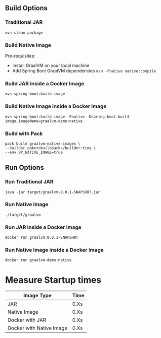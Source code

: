 ## Build Options

### Traditional JAR
```mvn clean package```

### Build Native Image
Pre-requisites:
- Install GraalVM on your local machine
- Add Spring Boot GraalVM dependencies
```mvn -Pnative native:compile```

### Build JAR inside a Docker Image
```mvn spring-boot:build-image```

### Build Native Image inside a Docker Image
```mvn spring-boot:build-image -Pnative -Dspring-boot.build-image.imageName=graalvm-demo:native```

### Build with Pack
```
pack build graalvm-native-images \
--builder paketobuildpacks/builder:tiny \
--env BP_NATIVE_IMAGE=true
```

## Run Options

### Run Traditional JAR
```java -jar target/graalvm-0.0.1-SNAPSHOT.jar```

### Run Native Image
```./target/graalvm```

### Run JAR inside a Docker Image
```docker run graalvm:0.0.1-SNAPSHOT```

### Run Native Image inside a Docker Image
```docker run graalvm-demo:native```

# Measure Startup times
| Image Type   | Time |
|--------------|------|
| JAR          | 0.Xs |
| Native Image | 0.Xs |
| Docker with JAR  | 0.Xs |
| Docker with Native Image  | 0.Xs |